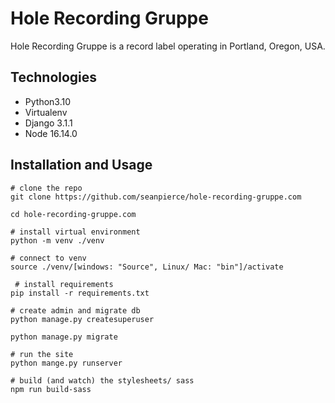 # Hole Recording Gruppe

Hole Recording Gruppe is a record label operating in Portland, Oregon, USA.

## Technologies

* Python3.10
* Virtualenv
* Django 3.1.1
* Node 16.14.0


## Installation and Usage

```shell
# clone the repo
git clone https://github.com/seanpierce/hole-recording-gruppe.com

cd hole-recording-gruppe.com

# install virtual environment
python -m venv ./venv

# connect to venv
source ./venv/[windows: "Source", Linux/ Mac: "bin"]/activate

 # install requirements
pip install -r requirements.txt

# create admin and migrate db
python manage.py createsuperuser

python manage.py migrate

# run the site
python mange.py runserver

# build (and watch) the stylesheets/ sass
npm run build-sass
```